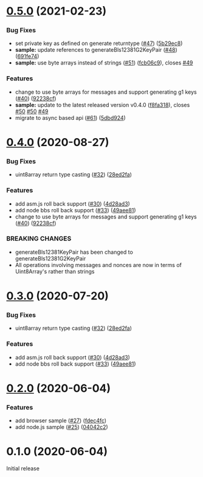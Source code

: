 # [0.5.0](https://github.com/mattrglobal/bbs-signatures/compare/v0.3.0...v0.5.0) (2021-02-23)

### Bug Fixes

- set private key as defined on generate returntype ([#47](https://github.com/mattrglobal/bbs-signatures/issues/47)) ([5b29ec8](https://github.com/mattrglobal/bbs-signatures/commit/5b29ec86754e085f6db4dac4409f409da0990e1e))
- **sample:** update references to generateBls12381G2KeyPair ([#48](https://github.com/mattrglobal/bbs-signatures/issues/48)) ([691fe74](https://github.com/mattrglobal/bbs-signatures/commit/691fe7491664e5a1196eab08f2066fbd8996cd16))
- **sample:** use byte arrays instead of strings ([#51](https://github.com/mattrglobal/bbs-signatures/issues/51)) ([fcb06c9](https://github.com/mattrglobal/bbs-signatures/commit/fcb06c927d696f43453ec93aad11444d06d32cd3)), closes [#49](https://github.com/mattrglobal/bbs-signatures/issues/49)

### Features

- change to use byte arrays for messages and support generating g1 keys ([#40](https://github.com/mattrglobal/bbs-signatures/issues/40)) ([92238cf](https://github.com/mattrglobal/bbs-signatures/commit/92238cf0895cde7a88c2ce6a830bf07bf2a7d28d))
- **sample:** update to the latest released version v0.4.0 ([f8fa318](https://github.com/mattrglobal/bbs-signatures/commit/f8fa3185787e2edb1484d942bd83a86d42f9a05f)), closes [#50](https://github.com/mattrglobal/bbs-signatures/issues/50) [#50](https://github.com/mattrglobal/bbs-signatures/issues/50) [#49](https://github.com/mattrglobal/bbs-signatures/issues/49)
- migrate to async based api ([#61](https://github.com/mattrglobal/bbs-signatures/issues/61)) ([5dbd924](https://github.com/mattrglobal/bbs-signatures/commit/5dbd924fe601b8d085d80b68b0b69b1e7b892022))

# [0.4.0](https://github.com/mattrglobal/bbs-signatures/compare/v0.3.0...v0.4.0) (2020-08-27)

### Bug Fixes

- uint8array return type casting ([#32](https://github.com/mattrglobal/bbs-signatures/issues/32)) ([28ed2fa](https://github.com/mattrglobal/bbs-signatures/commit/28ed2fa998562b253b1e793ff35d773602a88027))

### Features

- add asm.js roll back support ([#30](https://github.com/mattrglobal/bbs-signatures/issues/30)) ([4d28ad3](https://github.com/mattrglobal/bbs-signatures/commit/4d28ad3bce39e207a04ef660d478983212abde6c))
- add node bbs roll back support ([#33](https://github.com/mattrglobal/bbs-signatures/issues/33)) ([49aee81](https://github.com/mattrglobal/bbs-signatures/commit/49aee811ca73854456e9404b384a4935063f8e0a))
- change to use byte arrays for messages and support generating g1 keys ([#40](https://github.com/mattrglobal/bbs-signatures/issues/40)) ([92238cf](https://github.com/mattrglobal/bbs-signatures/commit/92238cf0895cde7a88c2ce6a830bf07bf2a7d28d))

### BREAKING CHANGES

- generateBls12381KeyPair has been changed to generateBls12381G2KeyPair
- All operations involving messages and nonces are now in terms of Uint8Array's rather than strings

# [0.3.0](https://github.com/mattrglobal/bbs-signatures/compare/v0.2.0...v0.3.0) (2020-07-20)

### Bug Fixes

- uint8array return type casting ([#32](https://github.com/mattrglobal/bbs-signatures/issues/32)) ([28ed2fa](https://github.com/mattrglobal/bbs-signatures/commit/28ed2fa998562b253b1e793ff35d773602a88027))

### Features

- add asm.js roll back support ([#30](https://github.com/mattrglobal/bbs-signatures/issues/30)) ([4d28ad3](https://github.com/mattrglobal/bbs-signatures/commit/4d28ad3bce39e207a04ef660d478983212abde6c))
- add node bbs roll back support ([#33](https://github.com/mattrglobal/bbs-signatures/issues/33)) ([49aee81](https://github.com/mattrglobal/bbs-signatures/commit/49aee811ca73854456e9404b384a4935063f8e0a))

# [0.2.0](https://github.com/mattrglobal/bbs-signatures/compare/v0.1.0...v0.2.0) (2020-06-04)

### Features

- add browser sample ([#27](https://github.com/mattrglobal/bbs-signatures/issues/27)) ([fdec4fc](https://github.com/mattrglobal/bbs-signatures/commit/fdec4fcf6645b7b94a704fc5fab1fa5d74c19d01))
- add node.js sample ([#25](https://github.com/mattrglobal/bbs-signatures/issues/25)) ([04042c2](https://github.com/mattrglobal/bbs-signatures/commit/04042c247689ebf5ba78ebd970c2c666fda34fa6))

# 0.1.0 (2020-06-04)

Initial release
